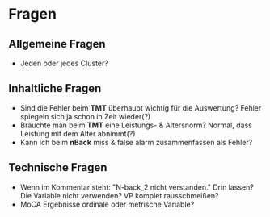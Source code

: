 # Fragen
## Allgemeine Fragen
- Jeden oder jedes Cluster?
## Inhaltliche Fragen
- Sind die Fehler beim **TMT** überhaupt wichtig für die Auswertung? Fehler spiegeln sich ja schon in Zeit wieder(?)
- Bräuchte man beim **TMT** eine Leistungs- & Altersnorm? Normal, dass Leistung mit dem Alter abnimmt(?)
- Kann ich beim **nBack** miss & false alarm zusammenfassen als Fehler?
## Technische Fragen
- Wenn im Kommentar steht: "N-back_2 nicht verstanden." Drin lassen? Die Variable nicht verwenden? VP komplet rausschmeißen?
- MoCA Ergebnisse ordinale oder metrische Variable?
